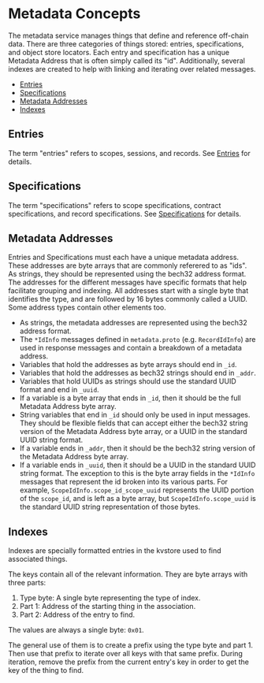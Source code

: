 # Metadata Concepts

The metadata service manages things that define and reference off-chain data.
There are three categories of things stored: entries, specifications, and object store locators.
Each entry and specification has a unique Metadata Address that is often simply called its "id".
Additionally, several indexes are created to help with linking and iterating over related messages.

<!-- TOC -->
  - [Entries](#entries)
  - [Specifications](#specifications)
  - [Metadata Addresses](#metadata-addresses)
  - [Indexes](#indexes)



## Entries

The term "entries" refers to scopes, sessions, and records.
See [Entries](#02_state.md#entries) for details.

## Specifications

The term "specifications" refers to scope specifications, contract specifications, and record specifications.
See [Specifications](#02_state.md#specifications) for details.

## Metadata Addresses

Entries and Specifications must each have a unique metadata address.
These addresses are byte arrays that are commonly referered to as "ids".
As strings, they should be represented using the bech32 address format.
The addresses for the different messages have specific formats that help facilitate grouping and indexing.
All addresses start with a single byte that identifies the type, and are followed by 16 bytes commonly called a UUID.
Some address types contain other elements too.

* As strings, the metadata addresses are represented using the bech32 address format.
* The `*IdInfo` messages defined in `metadata.proto` (e.g. `RecordIdInfo`) are used in response messages and contain a breakdown of a metadata address.
* Variables that hold the addresses as byte arrays should end in `_id`.
* Variables that hold the addresses as bech32 strings should end in `_addr`.
* Variables that hold UUIDs as strings should use the standard UUID format and end in `_uuid`.
* If a variable is a byte array that ends in `_id`, then it should be the full Metadata Address byte array.
* String variables that end in `_id` should only be used in input messages.
  They should be flexible fields that can accept either the bech32 string version of the Metadata Address byte array, or a UUID in the standard UUID string format.
* If a variable ends in `_addr`, then it should be the bech32 string version of the Metadata Address byte array.
* If a variable ends in `_uuid`, then it should be a UUID in the standard UUID string format.
  The exception to this is the byte array fields in the `*IdInfo` messages that represent the id broken into its various parts.
  For example, `ScopeIdInfo.scope_id_scope_uuid` represents the UUID portion of the `scope_id`, and is left as a byte array,
  but `ScopeIdInfo.scope_uuid` is the standard UUID string representation of those bytes.

## Indexes

Indexes are specially formatted entries in the kvstore used to find associated things.

The keys contain all of the relevant information.
They are byte arrays with three parts:
1. Type byte: A single byte representing the type of index.
1. Part 1: Address of the starting thing in the association.
1. Part 2: Address of the entry to find.

The values are always a single byte: `0x01`.

The general use of them is to create a prefix using the type byte and part 1.
Then use that prefix to iterate over all keys with that same prefix.
During iteration, remove the prefix from the current entry's key in order to get the key of the thing to find.
